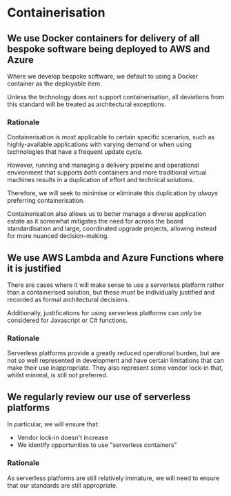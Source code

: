# Containerisation

## We use Docker containers for delivery of all bespoke software being deployed to AWS and Azure
Where we develop bespoke software, we default to using a Docker container as the deployable item.

Unless the technology does not support containerisation, all deviations from this standard will be treated as architectural exceptions.

### Rationale
Containerisation is _most_ applicable to certain specific scenarios, such as highly-available applications with varying demand or when using technologies that have a frequent update cycle.

However, running and managing a delivery pipeline and operational environment that supports _both_ containers and more traditional virtual machines results in a duplication of effort and technical solutions.

Therefore, we will seek to minimise or eliminate this duplication by _always_ preferring containerisation.

Containerisation also allows us to better manage a diverse application estate as it somewhat mitigates the need for across the board standardisation and large, coordinated upgrade projects, allowing instead for more nuanced decision-making.

## We use AWS Lambda and Azure Functions where it is justified
There are cases where it will make sense to use a serverless platform rather than a containerised solution, but these _must_ be individually justified and recorded as formal architectural decisions.

Additionally, justifications for using serverless platforms can _only_ be considered for Javascript or C# functions.

### Rationale
Serverless platforms provide a greatly reduced operational burden, but are not so well represented in development and have certain limitations that can make their use inappropriate.
They also represent some vendor lock-in that, whilst minimal, is still not preferred.

## We regularly review our use of serverless platforms
In particular, we will ensure that:
- Vendor lock-in doesn't increase
- We identify opportunities to use "serverless containers"

### Rationale
As serverless platforms are still relatively immature, we will need to ensure that our standards are still appropriate.
